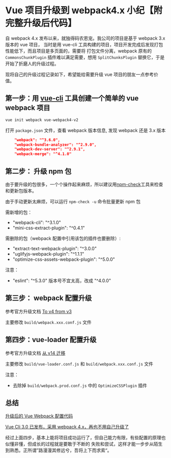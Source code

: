 # Vue 项目升级到 webpack4.x 小纪【附完整升级后代码】

自 webpack 4.x 发布以来，就独得码农恩宠。我公司的项目是基于 webpack 3.x 版本的 vue 项目，
当时是用 vue-cli 工具构建的项目，项目开发完成后发现打包性能低下，而且项目是多页面的，需要将
打包文件分离，webpack 原有的 `CommonsChunkPlugin` 插件难以满足需要，想用 `SplitChunksPlugin`
替换它，于是开始了折磨人的升级过程。

现将自己的升级过程记录如下，希望能给需要升级 vue 项目的朋友一点参考价值。

## 第一步：用 [vue-cli](https://www.npmjs.com/package/vue-cli) 工具创建一个简单的 vue webpack 项目

```bash
vue init webpack vue-webpack4-v2
```

打开 `package.json` 文件，查看 webpack 版本信息, 发现 webpack 还是 3.x 版本

```json
    "webpack": "^3.6.0",
    "webpack-bundle-analyzer": "^2.9.0",
    "webpack-dev-server": "^2.9.1",
    "webpack-merge": "^4.1.0"
```

## 第二步： 升级 npm 包

由于要升级的包很多，一个个操作起来麻烦，所以建议用[npm-check](https://www.npmjs.com/package/npm-check)工具来检查和更新包版本。

由于手动更新太麻烦，可以运行 `npm-check -u` 命令批量更新 npm 包
 
需新增的包：
- "webpack-cli": "^3.1.0"
- "mini-css-extract-plugin": "^0.4.1"

需删除的包（webpack 配置中引用该包的插件也要删除）:
- "extract-text-webpack-plugin": "^3.0.0"
- "uglifyjs-webpack-plugin": "^1.1.1"
- "optimize-css-assets-webpack-plugin": "^5.0.0"

注意：
- "eslint": "^5.3.0" 版本号不宜太高，改成 "^4.0.0"

## 第三步： webpack 配置升级

参考官方升级文档 [To v4 from v3](https://webpack.js.org/migrate/4/)

主要修改 `build/webpack.xxx.conf.js` 文件

## 第四步：vue-loader 配置升级

参考官方升级文档 [从 v14 迁移](https://vue-loader.vuejs.org/zh/migrating.html#%E5%80%BC%E5%BE%97%E6%B3%A8%E6%84%8F%E7%9A%84%E4%B8%8D%E5%85%BC%E5%AE%B9%E5%8F%98%E6%9B%B4)

主要修改 `build/vue-loader.conf.js` 和 `build/webpack.xxx.conf.js` 文件

注意：
- 去除掉 `build/webpack.prod.conf.js` 中的 `OptimizeCSSPlugin` 插件

## 总结

[升级后的 Vue Webpack 配置代码](https://github.com/linghuam/test/tree/master/vue-webpack4-v2)

[Vue Cli 3.0 已发布，采用 webpack 4.x，再也不用自己升级了](https://cli.vuejs.org/)

经过上面四步，基本上能将项目成功运行了，但自己能力有限，有些配置的原理也似懂非懂，但成长的过程就是要敢于不断的
失败和尝试，这样才能一步步从陌生到熟悉。正所谓”路漫漫其修远兮，吾将上下而求索“。